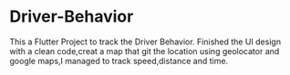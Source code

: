 # Driver-Behavior
This a Flutter Project to track the Driver Behavior.
Finished the UI design with a clean code,creat a map that git the location using geolocator and google maps,I managed to track speed,distance and time.
